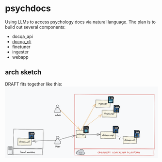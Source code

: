 # psychdocs
Using LLMs to access psychology docs via natural language. The plan is to build out several components:
* docqa_api
* [docqa_cli](./docqa_cli)
* finetuner
* ingester
* webapp

## arch sketch
DRAFT fits together like this:
<img src="./arch.png"/>

